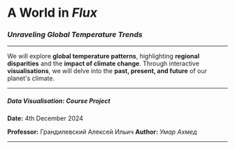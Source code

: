 # **A World in _Flux_**
### *Unraveling Global Temperature Trends*

---

We will explore **global temperature patterns**, highlighting **regional disparities** and the **impact of climate change**.
Through interactive **visualisations**, we will delve into the **past, present, and future** of our planet's climate.

---

##### **Data Visualisation: Course Project**
**Date:** 4th December 2024

**Professor:** Грандилевский Алексей Ильич
**Author:** *Умар Ахмед*

---

